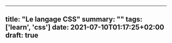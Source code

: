 
---
title: "Le langage CSS"
summary: ""
tags: ['learn', 'css']
date: 2021-07-10T01:17:25+02:00
draft: true
---
